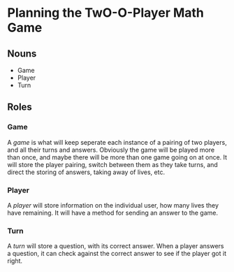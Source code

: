 # Planning the TwO-O-Player Math Game

## Nouns

- Game
- Player
- Turn

## Roles

### Game

A *game* is what will keep seperate each instance of a pairing of two players,
and all their turns and answers. Obviously the game will be played more than
once, and maybe there will be more than one game going on at once. It will store
the player pairing, switch between them as they take turns, and direct the
storing of answers, taking away of lives, etc.

### Player

A *player* will store information on the individual user, how many lives they
have remaining. It will have a method for sending an answer to the game.

### Turn

A *turn* will store a question, with its correct answer. When a player answers a
question, it can check against the correct answer to see if the player got it
right.
